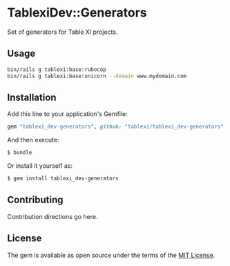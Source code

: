 # TablexiDev::Generators

Set of generators for Table XI projects.

## Usage

```bash
bin/rails g tablexi:base:rubocop
bin/rails g tablexi:base:unicorn --domain www.mydomain.com
```

## Installation
Add this line to your application's Gemfile:

```ruby
gem "tablexi_dev-generators", github: "tablexi/tablexi_dev-generators"
```

And then execute:
```bash
$ bundle
```

Or install it yourself as:
```bash
$ gem install tablexi_dev-generators
```

## Contributing
Contribution directions go here.

## License
The gem is available as open source under the terms of the [MIT License](http://opensource.org/licenses/MIT).
